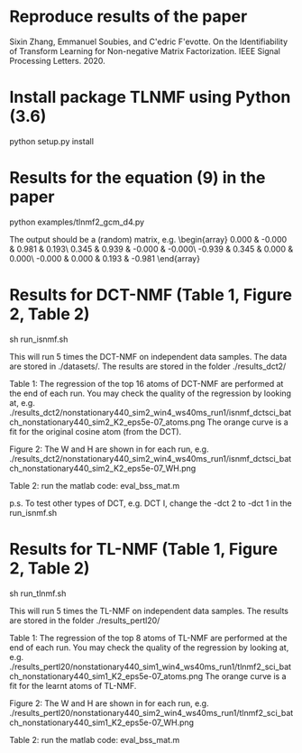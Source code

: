 # Reproduce results of the paper
Sixin Zhang, Emmanuel Soubies, and C\'edric F\'evotte. On the Identifiability of Transform Learning for Non-negative Matrix Factorization. IEEE Signal Processing Letters. 2020.

# Install package TLNMF using Python (3.6)
python setup.py install

# Results for the equation (9) in the paper
python examples/tlnmf2_gcm_d4.py

The output should be a (random) matrix, e.g.
\begin{array}
   0.000 & -0.000 &   0.981 &   0.193\\
   0.345 &   0.939 & -0.000 & -0.000\\
 -0.939 &   0.345 &   0.000 &   0.000\\
 -0.000 &   0.000 &   0.193 & -0.981
\end{array}

# Results for DCT-NMF (Table 1, Figure 2, Table 2)

sh run_isnmf.sh

This will run 5 times the DCT-NMF on independent data samples. The data are stored in ./datasets/. The results are stored in the folder ./results_dct2/

Table 1: The regression of the top 16 atoms of DCT-NMF are performed at the end of each run. 
You may check the quality of the regression by looking at, e.g.  ./results_dct2/nonstationary440_sim2_win4_ws40ms_run1/isnmf_dctsci_batch_nonstationary440_sim2_K2_eps5e-07_atoms.png
The orange curve is a fit for the original cosine atom (from the DCT). 

Figure 2: The W and H are shown in for each run, e.g. ./results_dct2/nonstationary440_sim2_win4_ws40ms_run1/isnmf_dctsci_batch_nonstationary440_sim2_K2_eps5e-07_WH.png

Table 2: run the matlab code: eval_bss_mat.m

p.s. To test other types of DCT, e.g. DCT I, change the -dct 2 to -dct 1 in the run_isnmf.sh

# Results for TL-NMF (Table 1, Figure 2, Table 2)

sh run_tlnmf.sh

This will run 5 times the TL-NMF on independent data samples. The results are stored in the folder ./results_pertl20/

Table 1: The regression of the top 8 atoms of TL-NMF are performed at the end of each run. 
You may check the quality of the regression by looking at, e.g.  ./results_pertl20/nonstationary440_sim1_win4_ws40ms_run1/tlnmf2_sci_batch_nonstationary440_sim1_K2_eps5e-07_atoms.png
The orange curve is a fit for the learnt atoms of TL-NMF. 

Figure 2: The W and H are shown in for each run, e.g. ./results_pertl20/nonstationary440_sim2_win4_ws40ms_run1/tlnmf2_sci_batch_nonstationary440_sim1_K2_eps5e-07_WH.png

Table 2: run the matlab code: eval_bss_mat.m
